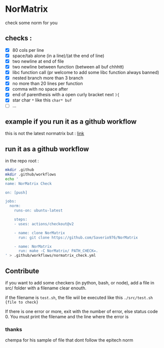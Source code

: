 # NorMatrix
check some norm for you

## checks :

- [x] 80 cols per line
- [x] space/tab alone (in a line)/(at the end of line)
- [x] two newline at end of file
- [x] two newline between function (between all buf chhhtt)
- [x] libc function call (pr welcome to add some libc function always banned)
- [x] nested branch more than 3 branch
- [x] no more than 20 lines per function
- [x] comma with no space after
- [x] end of parenthesis with a open curly bracket next `){`
- [x] star char `*` like this `char* buf`
- [ ] ...

## example if you run it as a github workflow
this is not the latest normatrix but :
[link](https://github.com/Saverio976/NorMatrix/runs/4694219038?check_suite_focus=true)

## run it as a github workflow
in the repo root :
```bash
mkdir .github
mkdir .github/workflows
echo '
name: NorMatrix Check

on: [push]

jobs:
  norm:
    runs-on: ubuntu-latest

    steps:
    - uses: actions/checkout@v2

    - name: clone NorMatrix
      run: git clone https://github.com/Saverio976/NorMatrix

    - name: NorMatrix
      run: make -C NorMatrix/ PATH_CHECK=.
' > .github/workflows/normatrix_check.yml
```

## Contribute
if you want to add some checkers (in python, bash, or node),
add a file in src/ folder with a filename clear enouth.

if the filename is `test.sh`, the file wiil be executed like this `./src/test.sh {file to check}`

If there is one error or more, exit with the number of error, else 
status code 0. You must print the filename and the line where the error is

### thanks

chempa for his sample of file that dont follow the epitech norm
